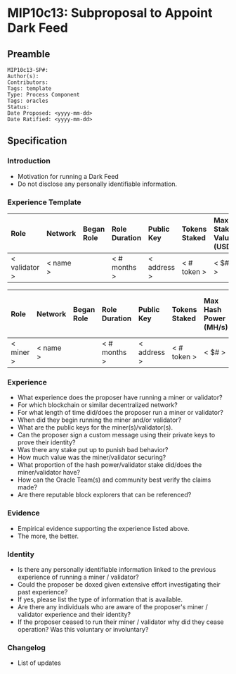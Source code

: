 # MIP10c13: Subproposal to Appoint Dark Feed

## Preamble
```
MIP10c13-SP#: 
Author(s):
Contributors:
Tags: template
Type: Process Component
Tags: oracles
Status:
Date Proposed: <yyyy-mm-dd>
Date Ratified: <yyyy-mm-dd>
``` 

## Specification

### Introduction
- Motivation for running a Dark Feed
- Do not disclose any personally identifiable information.

### Experience Template

|      Role     |  Network |  Began Role   | Role Duration | Public Key  | Tokens Staked | Max Stake Value (USD) | Max Network Value (USD) | Can Sign Message w/ Key? |
| :------------ | :--------| :------------ |:------------- | :---------- | :------------ | :-------------------- | :---------------------- | :----------------------- |
| < validator > | < name > | <yyyy-mm-dd > | < # months >  | < address > | < # token >   |         < $# >        |           < # >         |         < bool >         |

|      Role     |  Network |  Began Role   | Role Duration | Public Key  | Tokens Staked | Max Hash Power (MH/s) | Max Network Hash Power (MH/s) | Can Sign Message w/ Key? |
| :------------ | :--------| :------------ |:------------- | :---------- | :------------ | :-------------------- | :---------------------------- | :----------------------- |
|   < miner >   | < name > | <yyyy-mm-dd > | < # months >  | < address > | < # token >   |         < $# >        |             < # >             |         < bool >         |

### Experience
- What experience does the proposer have running a miner or validator?
- For which blockchain or similar decentralized network?
- For what length of time did/does the proposer run a miner or validator?
- When did they begin running the miner and/or validator?
- What are the public keys for the miner(s)/validator(s).
- Can the proposer sign a custom message using their private keys to prove their identity?
- Was there any stake put up to punish bad behavior?
- How much value was the miner/validator securing?
- What proportion of the hash power/validator stake did/does the miner/validator have?
- How can the Oracle Team(s) and community best verify the claims made?
- Are there reputable block explorers that can be referenced?

### Evidence
- Empirical evidence supporting the experience listed above.
- The more, the better.

### Identity
- Is there any personally identifiable information linked to the previous experience of running a miner / validator?
- Could the proposer be doxed given extensive effort investigating their past experience?
- If yes, please list the type of information that is available.
- Are there any individuals who are aware of the proposer's miner / validator experience and their identity?
- If the proposer ceased to run their miner / validator why did they cease operation? Was this voluntary or involuntary?

### Changelog
- List of updates
